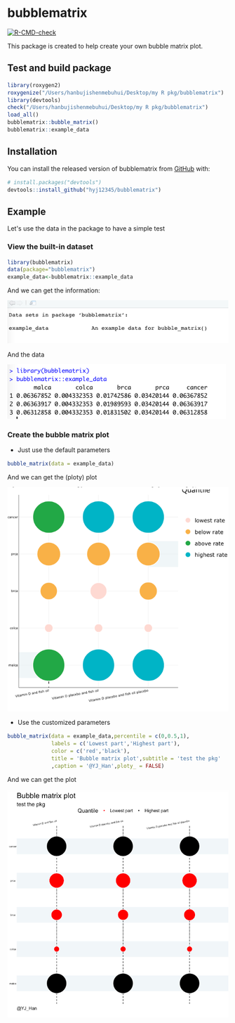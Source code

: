# bubblematrix


<!-- badges: start -->

[![R-CMD-check](https://github.com/hyj2345/bubblematrix/workflows/R-CMD-check/badge.svg)](https://github.com/hyj12345/bubblematrix/actions)
<!-- badges: end -->

This package is created to help create your own bubble matrix plot.

## Test and build package

``` r
library(roxygen2)
roxygenize("/Users/hanbujishenmebuhui/Desktop/my R pkg/bubblematrix")
library(devtools)
check("/Users/hanbujishenmebuhui/Desktop/my R pkg/bubblematrix")
load_all()
bubblematrix::bubble_matrix()
bubblematrix::example_data
```

## Installation

You can install the released version of bubblematrix from [GitHub](https://github.com/) with:

``` r
# install.packages("devtools")
devtools::install_github("hyj12345/bubblematrix")
```

## Example

Let's use the data in the package to have a simple test

### View the built-in dataset

```r
library(bubblematrix)
data(package="bubblematrix")
example_data<-bubblematrix::example_data
```



And we can get the information:

![image-0](https://github.com/hyj12345/bubblematrix/blob/main/png/data_info.png)


And the data

![image-0](https://github.com/hyj12345/bubblematrix/blob/main/png/data.png)



  

### Create the bubble matrix plot

* Just use the default parameters

```r
bubble_matrix(data = example_data)
```

And we can get the (ploty) plot


![image-1](https://github.com/hyj12345/bubblematrix/blob/main/png/default.png)


* Use the customized parameters

```r
bubble_matrix(data = example_data,percentile = c(0,0.5,1),
              labels = c('Lowest part','Highest part'),
              color = c('red','black'),
              title = 'Bubble matrix plot',subtitle = 'test the pkg'
              ,caption = '@YJ_Han',ploty_ = FALSE)
```

And we can get the plot


![image-2](https://github.com/hyj12345/bubblematrix/blob/main/png/setting.png)


